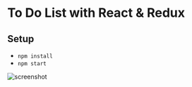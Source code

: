 # To Do List with React & Redux

## Setup
- ```npm install```
- ```npm start```

![screenshot](https://img15.hostingpics.net/pics/567199Capturedecran20171128a161940.png)
